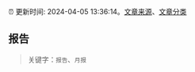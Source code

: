 :alarm_clock: 更新时间: 2024-04-05 13:36:14。[文章来源](/README.md)、[文章分类](/TAGS.md)

## 报告


> 关键字：`报告`、`月报`



